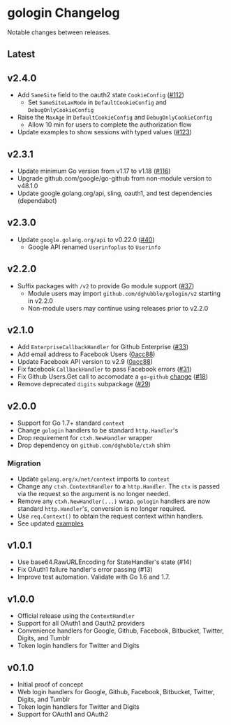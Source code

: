 # gologin Changelog

Notable changes between releases.

## Latest

## v2.4.0

* Add `SameSite` field to the oauth2 state `CookieConfig` ([#112](https://github.com/dghubble/gologin/pull/112))
  * Set `SameSiteLaxMode` in `DefaultCookieConfig` and `DebugOnlyCookieConfig`
* Raise the `MaxAge` in `DefaultCookieConfig` and `DebugOnlyCookieConfig`
  * Allow 10 min for users to complete the authorization flow
* Update examples to show sessions with typed values ([#123](https://github.com/dghubble/gologin/pull/123))

## v2.3.1

* Update minimum Go version from v1.17 to v1.18 ([#116](https://github.com/dghubble/gologin/pull/116))
* Upgrade github.com/google/go-github from non-module version to v48.1.0
* Update google.golang.org/api, sling, oauth1, and test dependencies (dependabot)

## v2.3.0

* Update `google.golang.org/api` to v0.22.0 ([#40](https://github.com/dghubble/gologin/pull/40))
  * Google API renamed `Userinfoplus` to `Userinfo`

## v2.2.0

* Suffix packages with `/v2` to provide Go module support ([#37](https://github.com/dghubble/gologin/pull/37))
  * Module users may import `github.com/dghubble/gologin/v2` starting in v2.2.0
  * Non-module users may continue using releases prior to v2.2.0

## v2.1.0

* Add `EnterpriseCallbackHandler` for Github Enterprise ([#33](https://github.com/dghubble/gologin/pull/33))
* Add email address to Facebook Users ([0acc88](https://github.com/dghubble/gologin/commit/0acc881e40b4926bbba0c02944ad5842700a0eab))
* Update Facebook API version to v2.9 ([0acc88](https://github.com/dghubble/gologin/commit/0acc881e40b4926bbba0c02944ad5842700a0eab))
* Fix facebook `CallbackHandler` to pass Facebook errors ([#31](https://github.com/dghubble/gologin/pull/31))
* Fix Github Users.Get call to accomodate a `go-github` [change](https://github.com/google/go-github/pull/529) ([#18](https://github.com/dghubble/gologin/pull/18))
* Remove deprecated `digits` subpackage ([#29](https://github.com/dghubble/gologin/pull/29))

## v2.0.0

* Support for Go 1.7+ standard `context`
* Change `gologin` handlers to be standard `http.Handler`'s
* Drop requirement for `ctxh.NewHandler` wrapper
* Drop dependency on `github.com/dghubble/ctxh` shim

### Migration

* Update `golang.org/x/net/context` imports to `context`
* Change any `ctxh.ContextHandler` to a `http.Handler`. The `ctx` is passed via the request so the argument is no longer needed.
* Remove any `ctxh.NewHandler(...)` wrap. `gologin` handlers are now standard `http.Handler`'s, conversion is no longer required.
* Use `req.Context()` to obtain the request context within handlers.
* See updated [examples](examples)

## v1.0.1

* Use base64.RawURLEncoding for StateHandler's state (#14)
* Fix OAuth1 failure handler's error passing (#13)
* Improve test automation. Validate with Go 1.6 and 1.7.

## v1.0.0

* Official release using the `ContextHandler`
* Support for all OAuth1 and Oauth2 providers
* Convenience handlers for Google, Github, Facebook, Bitbucket, Twitter, Digits, and Tumblr
* Token login handlers for Twitter and Digits

## v0.1.0

* Initial proof of concept
* Web login handlers for Google, Github, Facebook, Bitbucket, Twitter, Digits, and Tumblr
* Token login handlers for Twitter and Digits
* Support for OAuth1 and OAuth2
